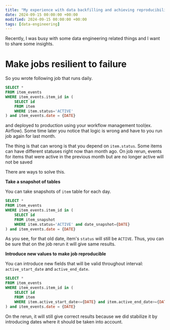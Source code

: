 ```yaml
---
title: "My experience with data backfilling and achieving reproducibility"
date: 2024-09-15 00:00:00 +00:00
modified: 2024-09-15 00:00:00 +00:00
tags: [data-engineering]
---
```


Recently, I was busy with some data engineering related things and I want to share some insights.

# Make jobs resilient to failure

So you wrote following job that runs daily.

```sql
SELECT *
FROM item_events
WHERE item_events.item_id in (
    SELECT id
    FROM item
    WHERE item.status='ACTIVE'
) and item_events.date = {DATE}
```

and deployed to production using your workflow management tool(ex. Airflow). Some time later you notice that logic is wrong and have to you run job again for last month.

The thing is that can wrong is that you depend on `item.status`. Some items can have different statuses right now than month ago. On job rerun, events for items that were active in the previous month but are no longer active will not be saved

There are ways to solve this.

**Take a snapshot of tables**

You can take snapshots of `item` table for each day.

```sql
SELECT *
FROM item_events
WHERE item_events.item_id in (
    SELECT id
    FROM item_snapshot
    WHERE item.status='ACTIVE' and date_snapshot={DATE}
) and item_events.date = {DATE}
```
As you see, for that old date, item's `status` will still be `ACTIVE`. Thus, you can be sure that on the job rerun it will give same results.

**Introduce new values to make job reproducible**

You can introduce new fields that will be valid throughout interval: `active_start_date` and `active_end_date`.

```sql
SELECT *
FROM item_events
WHERE item_events.item_id in (
    SELECT id
    FROM item
    WHERE item.active_start_date<={DATE} and item.active_end_date>={DATE}
) and item_events.date = {DATE}
```

On the rerun, it will still give correct results because we did stabilize it by introducing dates where it should be taken into account.